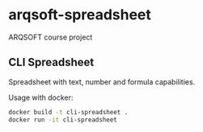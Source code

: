# arqsoft-spreadsheet
ARQSOFT course project

## CLI Spreadsheet
Spreadsheet with text, number and formula capabilities.

Usage with docker:
```bash
docker build -t cli-spreadsheet .
docker run -it cli-spreadsheet
```
